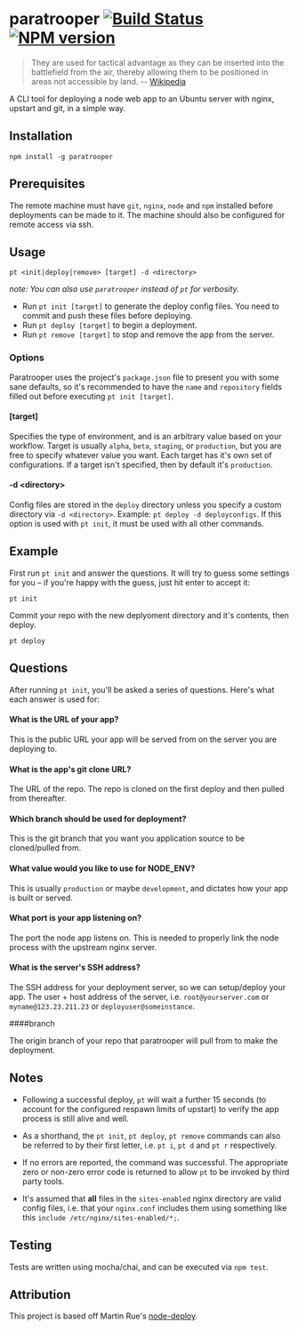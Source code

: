 # paratrooper [![Build Status][1]][2] [![NPM version][5]][6]

> They are used for tactical advantage as they can be inserted into the battlefield from the air, 
> thereby allowing them to be positioned in areas not accessible by land. -- [Wikipedia][4]

A CLI tool for deploying a node web app to an Ubuntu server with nginx, upstart and git, in a simple way.


## Installation

```
npm install -g paratrooper
```


## Prerequisites

The remote machine must have `git`, `nginx`, `node` and `npm` installed before deployments can be made to it. The machine should also be configured for remote access via ssh.


## Usage
```no-highlight
pt <init|deploy|remove> [target] -d <directory>
```

_note: You can also use `paratrooper` instead of `pt` for verbosity._

* Run `pt init [target]` to generate the deploy config files. You need to commit and push these files before deploying.
* Run `pt deploy [target]` to begin a deployment.
* Run `pt remove [target]` to stop and remove the app from the server.


### Options

Paratrooper uses the project's `package.json` file to present you with some sane defaults, so it's recommended to
have the `name` and `repository` fields filled out before executing `pt init [target]`.

#### [target]

Specifies the type of environment, and is an arbitrary value based on your workflow. Target is usually `alpha`, `beta`, `staging`, or `production`,
but you are free to specify whatever value you want. Each target has it's own set of configurations. If a target isn't specified, then by default it's `production`.

#### -d &lt;directory&gt;

Config files are stored in the `deploy` directory unless you specify a custom directory via `-d <directory>`. Example: `pt deploy -d deployconfigs`.
If this option is used with `pt init`, it must be used with all other commands.

## Example
First run `pt init` and answer the questions. It will try to guess some settings for you – if you're happy with the guess, just hit enter to accept it:

```no-highlight
pt init
```
Commit your repo with the new deplyoment directory and it's contents, then deploy.

```no-highlight
pt deploy
```

## Questions
After running `pt init`, you'll be asked a series of questions. Here's what each answer is used for:

#### What is the URL of your app?

This is the public URL your app will be served from on the server you are deploying to.

#### What is the app's git clone URL?

The URL of the repo. The repo is cloned on the first deploy and then pulled from thereafter.

#### Which branch should be used for deployment?

This is the git branch that you want you application source to be cloned/pulled from.

#### What value would you like to use for NODE_ENV?

This is usually `production` or maybe `development`, and dictates how your app is built or served.

#### What port is your app listening on?

The port the node app listens on. This is needed to properly link the node process
with the upstream nginx server.

#### What is the server's SSH address?

The SSH address for your deployment server, so we can setup/deploy your app.
The user + host address of the server, i.e. `root@yourserver.com` or `myname@123.23.211.23` or `deployuser@someinstance`.


####branch

The origin branch of your repo that paratrooper will pull from to make the deployment.

## Notes
- Following a successful deploy, `pt` will wait a further 15 seconds (to account for the configured respawn limits of upstart) to verify the app process is still alive and well.

- As a shorthand, the `pt init`, `pt deploy`, `pt remove` commands can also be referred to by their first letter, i.e. `pt i`, `pt d` and `pt r` respectively.

- If no errors are reported, the command was successful. The appropriate zero or non-zero error code is returned to allow `pt` to be invoked by third party tools.

- It's assumed that **all** files in the `sites-enabled` nginx directory are valid config files, i.e. that your `nginx.conf` includes them using something like this `include /etc/nginx/sites-enabled/*;`.

## Testing

Tests are written using mocha/chai, and can be executed via `npm test`.

## Attribution

This project is based off Martin Rue's [node-deploy][3].

[1]: https://travis-ci.org/knownasilya/paratrooper.svg?branch=master
[2]: https://travis-ci.org/knownasilya/paratrooper
[3]: https://github.com/martinrue/node-deploy
[4]: http://en.wikipedia.org/wiki/Paratrooper
[5]: https://badge.fury.io/js/paratrooper.svg
[6]: http://badge.fury.io/js/paratrooper
